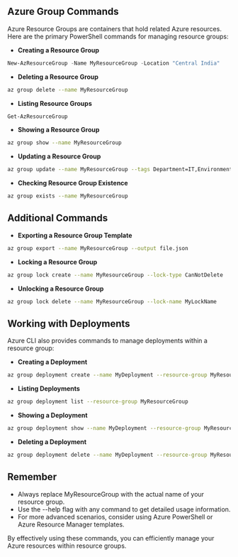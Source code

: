 ## **Azure Group Commands**

Azure Resource Groups are containers that hold related Azure resources. Here are the primary PowerShell commands for managing resource groups:

- **Creating a Resource Group**

```powershell
New-AzResourceGroup -Name MyResourceGroup -Location "Central India"
```

- **Deleting a Resource Group**

```Bash
az group delete --name MyResourceGroup
```

- **Listing Resource Groups**

```powershell
Get-AzResourceGroup
```

- **Showing a Resource Group**

```Bash
az group show --name MyResourceGroup
```

- **Updating a Resource Group**

```Bash
az group update --name MyResourceGroup --tags Department=IT,Environment=Prod
```

- **Checking Resource Group Existence**

```Bash
az group exists --name MyResourceGroup
```

## **Additional Commands**

- **Exporting a Resource Group Template**

```Bash
az group export --name MyResourceGroup --output file.json
```

- **Locking a Resource Group**

```Bash
az group lock create --name MyResourceGroup --lock-type CanNotDelete
```

- **Unlocking a Resource Group**

```Bash
az group lock delete --name MyResourceGroup --lock-name MyLockName
```

## **Working with Deployments**

Azure CLI also provides commands to manage deployments within a resource group:

- **Creating a Deployment**

```Bash
az group deployment create --name MyDeployment --resource-group MyResourceGroup --template-file template.json --parameters parameters.json
```

- **Listing Deployments**

```Bash
az group deployment list --resource-group MyResourceGroup
```

- **Showing a Deployment**

```Bash
az group deployment show --name MyDeployment --resource-group MyResourceGroup
```

- **Deleting a Deployment**

```Bash
az group deployment delete --name MyDeployment --resource-group MyResourceGroup
```

## **Remember**

- Always replace MyResourceGroup with the actual name of your resource group.
- Use the --help flag with any command to get detailed usage information.
- For more advanced scenarios, consider using Azure PowerShell or Azure Resource Manager templates.

By effectively using these commands, you can efficiently manage your Azure resources within resource groups.
